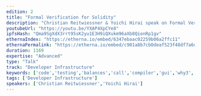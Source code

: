 ```yaml
---
edition: 2
title: "Formal Verification for Solidity"
description: "Christian Reitwiessner & Yoichi Hirai speak on Formal Verification for Solidity."
youtubeUrl: "https://youtu.be/YXAP4XpCYe8"
ipfsHash: "Qma9SgXdX3rrt95sK2yu1E3H9iQXukm96aXb8QionRp1gv"
ethernaIndex: "https://etherna.io/embed/6347ebaac02259b06a2ffc11"
ethernaPermalink: "https://etherna.io/embed/c901a8b7cb0deaf523f48df7a6d8b8a218da6d024b07691d4e63ea731e90e2e4"
duration: 1169
expertise: "Advanced"
type: "Talk"
track: "Developer Infrastructure"
keywords: ['code','testing','balances','call','compiler','gui','why3','evm']
tags: ['Developer Infrastructure']
speakers: ['Christian Reitwiessner','Yoichi Hirai']
---
```

